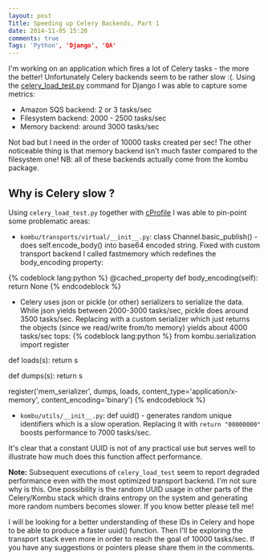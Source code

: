 ```yaml
---
layout: post
Title: Speeding up Celery Backends, Part 1
date: 2014-11-05 15:20
comments: true
Tags: 'Python', 'Django', 'QA'
---
```


I'm working on an application which fires a lot of Celery tasks - the more
the better! Unfortunately Celery backends seem to be rather slow :(.
Using the [celery_load_test.py](https://gist.github.com/atodorov/0156cc41491a5e1ff953)
command for Django I was able to capture some metrics:

* Amazon SQS backend: 2 or 3 tasks/sec
* Filesystem backend: 2000 - 2500 tasks/sec
* Memory backend: around 3000 tasks/sec

Not bad but I need in the order of 10000 tasks created per sec!
The other noticeable thing is that memory backend isn't much faster compared to
the filesystem one! NB: all of these backends actually come from the kombu package.

Why is Celery slow ?
--------------------

Using `celery_load_test.py` together with 
[cProfile](/blog/2014/11/05/performance-profiling-in-python-with-cprofile/) I
was able to pin-point some problematic areas:

* `kombu/transports/virtual/__init__.py`: class Channel.basic_publish() - does
self.encode_body() into base64 encoded string. Fixed with custom transport backend
I called fastmemory which redefines the body_encoding property:

{% codeblock lang:python %}
    @cached_property
    def body_encoding(self):
        return None
{% endcodeblock %}

* Celery uses json or pickle (or other) serializers to serialize the data.
While json yields between 2000-3000 tasks/sec, pickle does around 3500 tasks/sec.
Replacing with a custom serializer which just returns
the objects (since we read/write from/to memory) yields about 4000 tasks/sec tops:
{% codeblock lang:python %}
from kombu.serialization import register

def loads(s):
    return s

def dumps(s):
    return s

register('mem_serializer', dumps, loads,
        content_type='application/x-memory',
        content_encoding='binary')
{% endcodeblock %}

* `kombu/utils/__init__.py`: def uuid() - generates random unique identifiers
which is a slow operation. Replacing it with `return "00000000"` boosts performance
to 7000 tasks/sec.

It's clear that a constant UUID is not of any practical use but serves well to illustrate
how much does this function affect performance. 

**Note:**
Subsequent executions of `celery_load_test` seem to report degraded performance even with
the most optimized transport backend. I'm not sure why is this. One possibility is the random
UUID usage in other parts of the Celery/Kombu stack which drains entropy on the system and
generating more random numbers becomes slower. If you know better please tell me!

I will be looking for a better understanding
of these IDs in Celery and hope to be able to produce a faster uuid() function. Then I'll be
exploring the transport stack even more in order to reach the goal of 10000 tasks/sec.
If you have any suggestions or pointers please share them in the comments.

